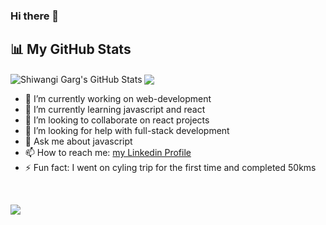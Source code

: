 ### Hi there 👋


## 📊 My GitHub Stats

<img align="center" alt="Shiwangi Garg's GitHub Stats" src="https://github-readme-stats.vercel.app/api?username=shiwangi20&show_icons=true&show_icons=true&include_all_commits=true&hide_border=true&theme=default" />
<img align="center" src="https://github-readme-stats.vercel.app/api/top-langs/?username=shiwangi20&theme=default&hide_border=true&layout=compact" />

- 🔭 I’m currently working on web-development
- 🌱 I’m currently learning javascript and react
- 👯 I’m looking to collaborate on react projects
- 🤔 I’m looking for help with full-stack development
- 💬 Ask me about javascript
- 📫 How to reach me: [my Linkedin Profile](https://www.linkedin.com/in/shiwangi-garg-144ab9167/)
- ⚡ Fun fact: I went on cyling trip for the first time and completed 50kms

</br>

![](https://komarev.com/ghpvc/?username=shiwangi20)
